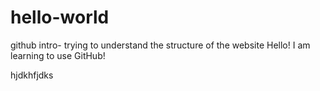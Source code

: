 # hello-world
github intro- trying to understand the structure of the website
 Hello! I am learning to use GitHub!
 
 hjdkhfjdks
 
 

